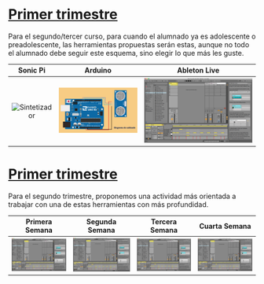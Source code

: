 
# [Primer trimestre](primer-trimestre.md)

Para el segundo/tercer curso, para cuando el alumnado ya es adolescente o preadolescente, las herramientas propuestas serán estas, aunque no todo el alumnado debe seguir este esquema, sino elegir lo que más les guste.

|**Sonic Pi**                            | **Arduino**                       |**Ableton Live**                       |
|        :---------------------:         |       :---------------------:     |         :---------------------:       |
|![Sintetizador](http://iespmercedescuenca.ddns.net:81/Tecnologia/steampm/wp-content/uploads/2020/02/Captura-de-pantalla-de-2020-02-02-13-05-08-300x245.png) |![Arduino](imagenes/sensor-distancia-arduino2.png)| ![Ableton](imagenes/ableton.png)      |


# [Primer trimestre](segundo-trimestre.md)


Para el segundo trimestre, proponemos una actividad más orientada a trabajar con una de estas herramientas con más profundidad.

| **Primera Semana**        |  **Segunda Semana**          |   **Tercera Semana**             |  **Cuarta Semana**                         |
| :---------------------:   |  :---------------------:     |   :---------------------:        |   :---------------------:                  |      
| ![Ableton](imagenes/ableton.png) |![Ableton](imagenes/ableton.png) | ![Ableton](imagenes/ableton.png) | ![Ableton](imagenes/ableton.png) |
